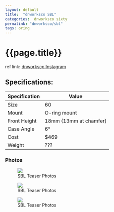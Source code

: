 ```yaml
---
layout: default
title:  "dnworksco SBL"
categories:  dnworksco sixty
permalink: "dnworksco/sbl"
tags: oring
---
```

# {{page.title}}

ref link: [dnworksco Instagram](https://www.instagram.com/p/CmHpBK0PRL5/)

## Specifications:

| Specification | Value |
|---|---|
| Size | 60 |
| Mount | O-ring mount |
| Front Height | 18mm (13mm at chamfer)|
| Case Angle | 6° |
| Cost | $469 |
| Weight | ??? |

### Photos
<figure>
  <img src="{{ 'assets/images/dnworksco/sbl/sbl.bingsu.png' | relative_url }}">
  <figcaption>SBL Teaser Photos</figcaption>
</figure>

<figure>
  <img src="{{ 'assets/images/dnworksco/sbl/sbl.rear.weight.proto.png' | relative_url }}">
  <figcaption>SBL Teaser Photos</figcaption>
</figure>

<figure>
  <img src="{{ 'assets/images/dnworksco/sbl/sbl.teaser.png' | relative_url }}">
  <figcaption>SBL Teaser Photos</figcaption>
</figure>
